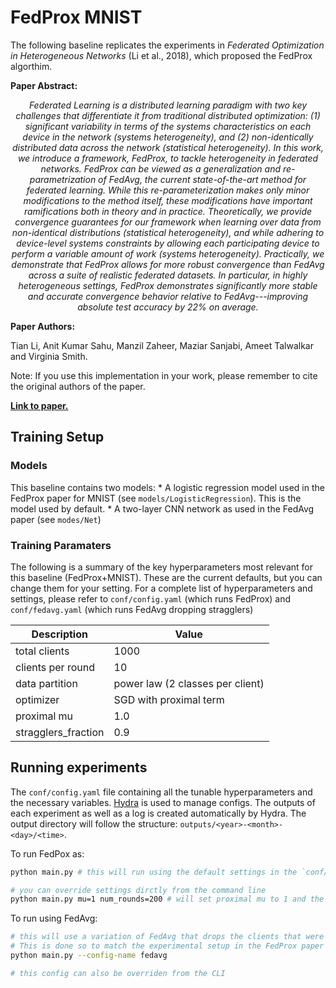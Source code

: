 # FedProx MNIST

The following baseline replicates the experiments in *Federated Optimization in Heterogeneous Networks* (Li et al., 2018), which proposed the FedProx algorthim.

**Paper Abstract:** 

<center>
<i>Federated Learning is a distributed learning paradigm with two key challenges that differentiate it from traditional distributed optimization: (1) significant variability in terms of the systems characteristics on each device in the network (systems heterogeneity), and (2) non-identically distributed data across the network (statistical heterogeneity). In this work, we introduce a framework, FedProx, to tackle heterogeneity in federated networks. FedProx can be viewed as a generalization and re-parametrization of FedAvg, the current state-of-the-art method for federated learning. While this re-parameterization makes only minor modifications to the method itself, these modifications have important ramifications both in theory and in practice. Theoretically, we provide convergence guarantees for our framework when learning over data from non-identical distributions (statistical heterogeneity), and while adhering to device-level systems constraints by allowing each participating device to perform a variable amount of work (systems heterogeneity). Practically, we demonstrate that FedProx allows for more robust convergence than FedAvg across a suite of realistic federated datasets. In particular, in highly heterogeneous settings, FedProx demonstrates significantly more stable and accurate convergence behavior relative to FedAvg---improving absolute test accuracy by 22% on average.</i>
</center>

**Paper Authors:** 

Tian Li, Anit Kumar Sahu, Manzil Zaheer, Maziar Sanjabi, Ameet Talwalkar and Virginia Smith.

Note: If you use this implementation in your work, please remember to cite the original authors of the paper. 

**[Link to paper.](https://arxiv.org/abs/1812.06127)**

## Training Setup

### Models

This baseline contains two models:
    * A logistic regression model used in the FedProx paper for MNIST (see `models/LogisticRegression`). This is the model used by default.
    * A two-layer CNN network as used in the FedAvg paper (see `modes/Net`)

### Training Paramaters

The following is a summary of the key hyperparameters most relevant for this baseline (FedProx+MNIST). These are the current defaults, but you can change them for your setting. For a complete list of hyperparameters and settings, please refer to `conf/config.yaml` (which runs FedProx) and `conf/fedavg.yaml` (which runs FedAvg dropping stragglers)

| Description | Value |
| ----------- | ----- |
| total clients | 1000 |
| clients per round | 10 |
| data partition | power law (2 classes per client) |
| optimizer | SGD with proximal term |
| proximal mu | 1.0 |
| stragglers_fraction | 0.9 |

## Running experiments

The `conf/config.yaml` file containing all the tunable hyperparameters and the necessary variables. [Hydra](https://hydra.cc/docs/tutorials/) is used to manage configs. The outputs of each experiment as well as a log is created automatically by Hydra. The output directory will follow the structure: `outputs/<year>-<month>-<day>/<time>`.

To run FedPox as:
```bash
python main.py # this will run using the default settings in the `conf/config.yaml`

# you can override settings dirctly from the command line
python main.py mu=1 num_rounds=200 # will set proximal mu to 1 and the number of rounds to 200
```

To run using FedAvg:
```bash
# this will use a variation of FedAvg that drops the clients that were flagged as stragglers
# This is done so to match the experimental setup in the FedProx paper
python main.py --config-name fedavg

# this config can also be overriden from the CLI
```
